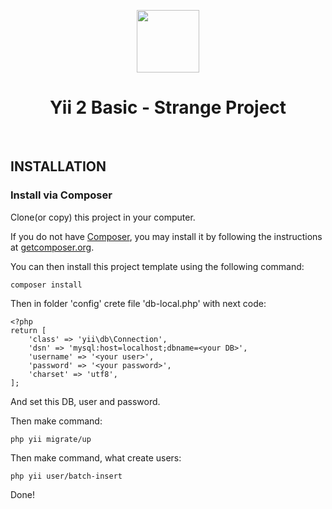 <p align="center">
    <a href="https://github.com/yiisoft" target="_blank">
        <img src="https://avatars0.githubusercontent.com/u/993323" height="100px">
    </a>
    <h1 align="center">Yii 2 Basic - Strange Project</h1>
    <br>
</p>


INSTALLATION
------------

### Install via Composer

Clone(or copy) this project in your computer.


If you do not have [Composer](http://getcomposer.org/), you may install it by following the instructions
at [getcomposer.org](http://getcomposer.org/doc/00-intro.md#installation-nix).

You can then install this project template using the following command:

~~~
composer install
~~~

Then in folder 'config' crete file 'db-local.php' with next code:
~~~
<?php
return [
    'class' => 'yii\db\Connection',
    'dsn' => 'mysql:host=localhost;dbname=<your DB>',
    'username' => '<your user>',
    'password' => '<your password>',
    'charset' => 'utf8',
];
~~~
And set  this DB, user and password.

Then make command:

~~~
php yii migrate/up
~~~

Then make command, what create users:

~~~
php yii user/batch-insert
~~~

Done!